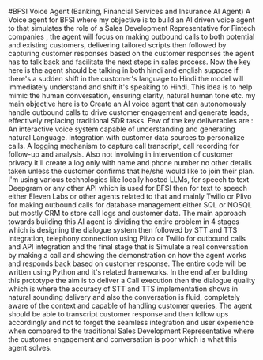 #BFSI Voice Agent (Banking, Financial Services and Insurance AI Agent) A Voice agent for BFSI where my objective is to build an AI driven voice agent to that simulates the role of a Sales Development Representative for Fintech companies , the agent will focus on making outbound calls to both potential and existing customers, delivering tailored scripts then followed by capturing customer responses based on the customer responses the agent has to talk back and facilitate the next steps in sales process. Now the key here is the agent should be talking in both hindi and english suppose if there's a sudden shift in the customer's language to Hindi the model will immediately understand and shift it's speaking to Hindi. This idea is to help mimic the human conversation, ensuring clarity, natural human tone etc. my main objective here is to Create an AI voice agent that can autonomously handle outbound calls to drive customer engagement and generate leads, effectively replacing traditional SDR tasks. Few of the key deliverables are : An interactive voice system capable of understanding and generating natural Language. Integration with customer data sources to personalize calls. A logging mechanism to capture call transcript, call recording for follow-up and analysis. Also not involving in intervention of customer privacy it'll create a log only with name and phone number no other details taken unless the customer confirms that he/she would like to join their plan. I'm using various technologies like locally hosted LLMs, for speech to text Deepgram or any other API which is used for BFSI then for text to speech either Eleven Labs or other agents related to that and mainly Twilio or Plivo for making outbound calls for database management either SQL or NOSQL but mostly CRM to store call logs and customer data. The main approach towards building this AI agent is dividing the entire problem in 4 stages which is designing the dialogue system then followed by STT and TTS integration, telephony connection using Plivo or Twilio for outbound calls and API integration and the final stage that is Simulate a real conversation by making a call and showing the demonstration on how the agent works and responds back based on customer response. The entire code will be written using Python and it's related frameworks. In the end after building this prototype the aim is to deliver a Call execution then the dialogue quality which is where the accuracy of STT and TTS implementation shows in natural sounding delivery and also the conversation is fluid, completely aware of the context and capable of handling customer queries, The agent should be able to transcript customer response and then follow ups accordingly and not to forget the seamless integration and user experience when compared to the traditional Sales Development Representative where the customer engagement and conversation is poor which is what this agent solves.

